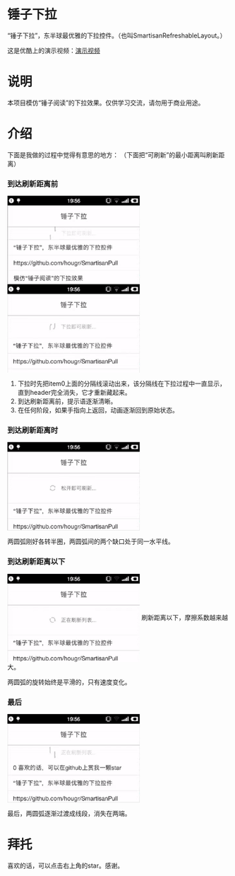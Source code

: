 # 锤子下拉

“锤子下拉”，东半球最优雅的下拉控件。（也叫SmartisanRefreshableLayout。）

这是优酷上的演示视频：[演示视频](http://v.youku.com/v_show/id_XMTcwNTAyODU5Ng==.html?beta&)

# 说明
本项目模仿“锤子阅读”的下拉效果。仅供学习交流，请勿用于商业用途。


# 介绍
下面是我做的过程中觉得有意思的地方：
（下面把“可刷新”的最小距离叫刷新距离）

### 到达刷新距离前

<img src="./screenshot/smartisan_pull0.png" width = "300" height = "200" alt="到达刷新距离前1" align=center />

<img src="./screenshot/smartisan_pull1.png" width = "300" height = "200" alt="到达刷新距离前1" align=center />

1. 下拉时先把item0上面的分隔线滚动出来，该分隔线在下拉过程中一直显示，直到header完全消失，它才重新藏起来。
2. 到达刷新距离前，提示语逐渐清晰。
3. 在任何阶段，如果手指向上返回，动画逐渐回到原始状态。

### 到达刷新距离时

<img src="./screenshot/smartisan_pull2.png" width = "300" height = "200" alt="到达刷新距离前1" align=center />

两圆弧刚好各转半圈，两圆弧间的两个缺口处于同一水平线。

### 到达刷新距离以下

<img src="./screenshot/smartisan_pull3.png" width = "300" height = "200" alt="到达刷新距离前1" align=center />
刷新距离以下，摩擦系数越来越大。

两圆弧的旋转始终是平滑的，只有速度变化。

### 最后

<img src="./screenshot/smartisan_pull4.png" width = "300" height = "200" alt="到达刷新距离前1" align=center />

最后，两圆弧逐渐过渡成线段，消失在两端。

# 拜托
喜欢的话，可以点击右上角的star。感谢。
